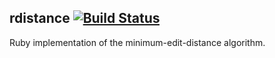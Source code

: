 
rdistance [![Build Status](https://travis-ci.org/hale/rdistance.png?branch=master)](https://travis-ci.org/hale/rdistance)
-------

Ruby implementation of the minimum-edit-distance algorithm.
